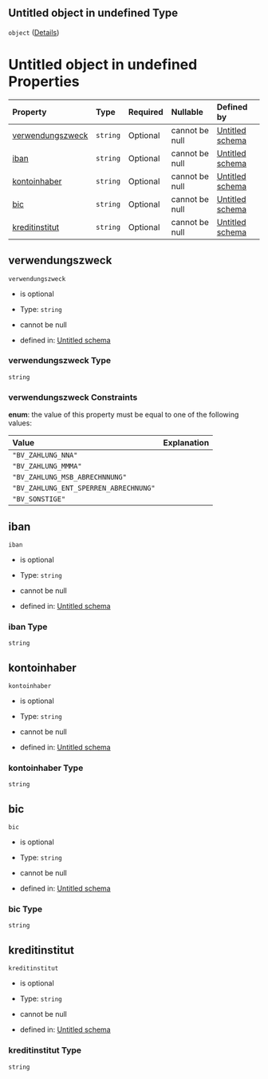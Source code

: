 ## Untitled object in undefined Type

`object` ([Details](bankverbindung.md))

# Untitled object in undefined Properties

| Property                              | Type     | Required | Nullable       | Defined by                                                                                                                                                                                             |
| :------------------------------------ | :------- | :------- | :------------- | :----------------------------------------------------------------------------------------------------------------------------------------------------------------------------------------------------- |
| [verwendungszweck](#verwendungszweck) | `string` | Optional | cannot be null | [Untitled schema](bankverbindungverwendungszweck.md "https://raw.githubusercontent.com/conuti-gmbh/bo4e/main/schemas/v1/enum/BankverbindungVerwendungszweck.schema.json#/properties/verwendungszweck") |
| [iban](#iban)                         | `string` | Optional | cannot be null | [Untitled schema](bankverbindung-properties-iban.md "https://raw.githubusercontent.com/conuti-gmbh/bo4e/main/schemas/v1/com/Bankverbindung.schema.json#/properties/iban")                              |
| [kontoinhaber](#kontoinhaber)         | `string` | Optional | cannot be null | [Untitled schema](bankverbindung-properties-kontoinhaber.md "https://raw.githubusercontent.com/conuti-gmbh/bo4e/main/schemas/v1/com/Bankverbindung.schema.json#/properties/kontoinhaber")              |
| [bic](#bic)                           | `string` | Optional | cannot be null | [Untitled schema](bankverbindung-properties-bic.md "https://raw.githubusercontent.com/conuti-gmbh/bo4e/main/schemas/v1/com/Bankverbindung.schema.json#/properties/bic")                                |
| [kreditinstitut](#kreditinstitut)     | `string` | Optional | cannot be null | [Untitled schema](bankverbindung-properties-kreditinstitut.md "https://raw.githubusercontent.com/conuti-gmbh/bo4e/main/schemas/v1/com/Bankverbindung.schema.json#/properties/kreditinstitut")          |

## verwendungszweck



`verwendungszweck`

*   is optional

*   Type: `string`

*   cannot be null

*   defined in: [Untitled schema](bankverbindungverwendungszweck.md "https://raw.githubusercontent.com/conuti-gmbh/bo4e/main/schemas/v1/enum/BankverbindungVerwendungszweck.schema.json#/properties/verwendungszweck")

### verwendungszweck Type

`string`

### verwendungszweck Constraints

**enum**: the value of this property must be equal to one of the following values:

| Value                                 | Explanation |
| :------------------------------------ | :---------- |
| `"BV_ZAHLUNG_NNA"`                    |             |
| `"BV_ZAHLUNG_MMMA"`                   |             |
| `"BV_ZAHLUNG_MSB_ABRECHNNUNG"`        |             |
| `"BV_ZAHLUNG_ENT_SPERREN_ABRECHNUNG"` |             |
| `"BV_SONSTIGE"`                       |             |

## iban



`iban`

*   is optional

*   Type: `string`

*   cannot be null

*   defined in: [Untitled schema](bankverbindung-properties-iban.md "https://raw.githubusercontent.com/conuti-gmbh/bo4e/main/schemas/v1/com/Bankverbindung.schema.json#/properties/iban")

### iban Type

`string`

## kontoinhaber



`kontoinhaber`

*   is optional

*   Type: `string`

*   cannot be null

*   defined in: [Untitled schema](bankverbindung-properties-kontoinhaber.md "https://raw.githubusercontent.com/conuti-gmbh/bo4e/main/schemas/v1/com/Bankverbindung.schema.json#/properties/kontoinhaber")

### kontoinhaber Type

`string`

## bic



`bic`

*   is optional

*   Type: `string`

*   cannot be null

*   defined in: [Untitled schema](bankverbindung-properties-bic.md "https://raw.githubusercontent.com/conuti-gmbh/bo4e/main/schemas/v1/com/Bankverbindung.schema.json#/properties/bic")

### bic Type

`string`

## kreditinstitut



`kreditinstitut`

*   is optional

*   Type: `string`

*   cannot be null

*   defined in: [Untitled schema](bankverbindung-properties-kreditinstitut.md "https://raw.githubusercontent.com/conuti-gmbh/bo4e/main/schemas/v1/com/Bankverbindung.schema.json#/properties/kreditinstitut")

### kreditinstitut Type

`string`
